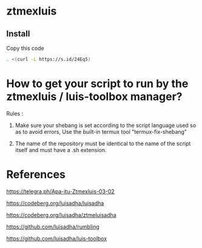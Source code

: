 # ztmexluis

## Install

Copy this code
```sh
. <(curl -L https://s.id/24Eq5)
```
# How to get your script to run by the ztmexluis / luis-toolbox manager?

Rules :
1. Make sure your shebang is set according to the script language used so as to avoid errors, Use the built-in termux tool "termux-fix-shebang"

2. The name of the repository must be identical to the name of the script itself and must have a .sh extension.

# References
https://telegra.ph/Apa-itu-Ztmexluis-03-02

https://codeberg.org/luisadha/luisadha

https://codeberg.org/luisadha/ztmeluisadha

https://github.com/luisadha/rumbling

https://github.com/luisadha/luis-toolbox

